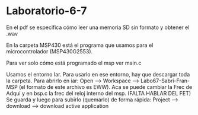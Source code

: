 # Laboratorio-6-7

En el pdf se especifica cómo leer una memoria SD sin formato y obtener el .wav 

En la carpeta MSP430 está el programa que usamos para el microcontrolador (MSP430G2553). 

Para ver solo cómo está programado el msp ver main.c 

Usamos el entorno Iar. Para usarlo en ese entorno, hay que descargar toda la carpeta. Para abrirlo en iar: Open --> Workspace --> Labo67-Sabri-Fran-MSP (el formato de este archivo es EWW). 
Aca se puede cambiar la Frec de Adqui y en bsp.c la frec del reloj interno del msp. 
(FALTA HABLAR DEL FET)
Se guarda y luego para subirlo (quemarlo) de forma rápida: Project --> download --> download active application
